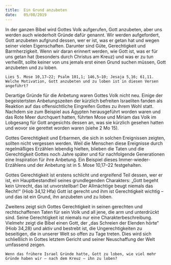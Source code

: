 ```yaml
---
title:  Ein Grund anzubeten
date:   05/08/2019
---
```


In der ganzen Bibel wird Gottes Volk aufgerufen, Gott anzubeten, aber uns werden auch wiederholt Gründe dafür genannt. Wir werden aufgefordert, Gott anzubeten aufgrund dessen, wer er ist, was er getan hat und wegen seiner vielen Eigenschaften. Darunter sind Güte, Gerechtigkeit und Barmherzigkeit. Wenn wir daran erinnert werden, wie Gott ist, was er für uns getan hat (besonders durch Christus am Kreuz) und was er zu tun verheißt, sollte keiner von uns jemals erst einen Grund suchen müssen, Gott anzubeten und zu loben.

`Lies 5. Mose 10,17–22; Psalm 101,1; 146,5–10; Jesaja 5,16; 61,11. Welche Motivation, Gott anzubeten und zu loben ist in diesen Versen angeführt?`

Derartige Gründe für die Anbetung waren Gottes Volk nicht neu. Einige der begeistertsten Anbetungszeiten der kürzlich befreiten Israeliten fanden als Reaktion auf das offensichtliche Eingreifen Gottes zu ihrem Wohl statt. Nachdem sie zum Beispiel aus Ägypten herausgeführt worden waren und das Rote Meer durchquert hatten, führten Mose und Miriam das Volk im Lobgesang für Gott angesichts dessen an, was sie kürzlich gesehen hatten und wovor sie gerettet worden waren (siehe 2 Mo 15).

Gottes Gerechtigkeit und Erbarmen, die sich in solchen Ereignissen zeigten, sollten nicht vergessen werden. Weil die Menschen diese Ereignisse durch regelmäßiges Erzählen lebendig hielten, blieben die Taten und die Gerechtigkeit Gottes noch Jahre später und für nachfolgende Generationen eine Inspiration für ihre Anbetung. Ein Beispiel dieses Immer-wieder-Erzählens und der Anbetung ist in 5. Mose 10,17–22 festgehalten.

Gottes Gerechtigkeit ist erstens schlicht und ergreifend Teil dessen, wer er ist, ein Hauptbestandteil seines grundlegenden Charakters: „Gott begeht kein Unrecht, das ist unvorstellbar! Der Allmächtige beugt niemals das Recht!“ (Hiob 34,12 Hfa) Gott ist gerecht und ihm ist Gerechtigkeit wichtig – und das ist ein Grund, ihn anzubeten und zu loben.

Zweitens zeigt sich Gottes Gerechtigkeit in seinen gerechten und rechtschaffenen Taten für sein Volk und all jene, die arm und unterdrückt sind. Seine Gerechtigkeit ist niemals nur eine Charakterbeschreibung. Vielmehr zeigt die Bibel einen Gott, der „das Schreien der Elenden hörte“ (Hiob 34,28) und aktiv und bestrebt ist, die Ungerechtigkeiten zu beseitigen, die in unserer Welt so offen zu Tage treten. Dies wird sich schließlich in Gottes letztem Gericht und seiner Neuschaffung der Welt umfassend zeigen.

`Wenn das frühere Israel Gründe hatte, Gott zu loben, wie viel mehr Gründe haben wir – nach dem Kreuz – ihn zu loben?`
